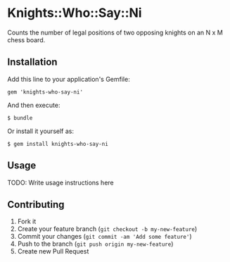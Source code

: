 # Knights::Who::Say::Ni

Counts the number of legal positions of two opposing knights on
an N x M chess board.

## Installation

Add this line to your application's Gemfile:

    gem 'knights-who-say-ni'

And then execute:

    $ bundle

Or install it yourself as:

    $ gem install knights-who-say-ni

## Usage

TODO: Write usage instructions here

## Contributing

1. Fork it
2. Create your feature branch (`git checkout -b my-new-feature`)
3. Commit your changes (`git commit -am 'Add some feature'`)
4. Push to the branch (`git push origin my-new-feature`)
5. Create new Pull Request
